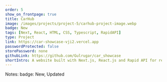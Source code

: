 ```yaml
---
order: 5
show_on_frontpage: true
title: CarHub
image: /images/projects/project-5/carhub-project-image.webp
badge: New
tags: [Next, React, HTML, CSS, Typescript, RapidAPI]
type: Project
link: https://car-showcase-vji2.vercel.app
passwordProtected: false
storePassword: none
githubLink: https://github.com/Gulrugar/car_showcase
shortIntro: A website built with Next.js, React.js and Rapid API for renting cars quickly and easily
---
```


Notes:
badge: New, Updated
